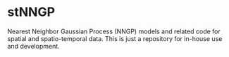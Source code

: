 # stNNGP
Nearest Neighbor Gaussian Process (NNGP) models and related code for spatial and spatio-temporal data. This is just a repository for in-house use and development. 
